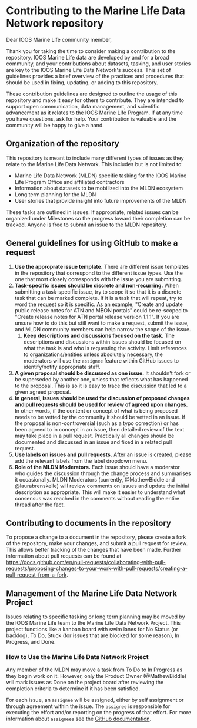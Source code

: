 # Contributing to the Marine Life Data Network repository
Dear IOOS Marine Life community member,

Thank you for taking the time to consider making a contribution to the repository.
IOOS Marine Life data are developed by and for a broad community, and your contributions about datasets, tasking, and user stories are key to the IOOS Marine Life Data Network's success. This set of guidelines provides a brief overview of the practices and procedures that should be used in fixing, updating, or adding to this repository.

These contribution guidelines are designed to outline the usage of this repository and make it easy for others to contribute.
They are intended to support open communication, data management, and scientific advancement as it relates to the IOOS Marine Life Program. If at any time you have questions, ask for help.
Your contribution is valuable and the community will be happy to give a hand.

## Organization of the repository

This repository is meant to include many different types of issues as they relate to the Marine Life Data Network. This includes but is not limited to:
- Marine Life Data Network (MLDN) specific tasking for the IOOS Marine Life Program Office and affiliated contractors
- Information about datasets to be mobilized into the MLDN ecosystem
- Long term planning for the MLDN
- User stories that provide insight into future improvements of the MLDN

These tasks are outlined in issues. If appropriate, related issues can be organized under Milestones so the progress toward their completion can be tracked. Anyone is free to submit an issue to the MLDN repository.

## General guidelines for using GitHub to make a request

1. **Use the approprate issue template.** There are different issue templates in the repository that correspond to the different issue types. Use the one that most closely corresponds with the issue you are submitting.
2. **Task-specific issues should be discrete and non-recurring.** When submitting a task-specific issue, try to scope it so that it is a discrete task that can be marked complete. If it is a task that will repeat, try to word the request so it is specific. As an example, "Create and update public release notes for ATN and MBON portals" could be re-scoped to "Create release notes for ATN portal release version 1.1.1". If you are unsure how to do this but still want to make a request, submit the issue, and MLDN community members can help narrow the scope of the issue.
   1. **Keep descriptions and discussions focused on the task.** The descriptions and discussions within issues should be focused on what the task is and who is requesting the activity. Limit references to organizations/entities unless absolutely necessary, the moderators will use the `assignee` feature within GitHub issues to identify/notify appropriate staff.
3. **A given proposal should be discussed as one issue.** It shouldn't fork or be superseded by another one, unless that reflects what has happened to the proposal. This is so it is easy to trace the discussion that led to a given agreed proposal.
4. **In general, issues should be used for discussion of proposed changes and pull requests should be used for review of agreed upon changes.**
In other words, if the content or concept of what is being proposed needs to be vetted by the community it should be vetted in an issue.
If the proposal is non-controversial (such as a typo correction) or has been agreed to in concept in an issue, then detailed review of the text may take place in a pull request.
Practically all changes should be documented and discussed in an issue and fixed in a related pull request.
5. **Use [labels](https://github.com/ioos/marine_life_data_network/labels) on issues and pull requests.** After an issue is created, please add the relevant labels from the label dropdown menu.
6. **Role of the MLDN Moderators.** Each issue should have a moderator who guides the discussion through the change process and summarises it occasionally. MLDN Moderators (currently, @MathewBiddle and @laurabrenskelle) will review comments on issues and update the initial description as appropriate. This will make it easier to understand what consensus was reached in the comments without reading the entire thread after the fact.

## Contributing to documents in the repository
To propose a change to a document in the repository, please create a fork of the repository, make your changes, and submit a pull request for review. This allows better tracking of the changes that have been made. Further information about pull requests can be found at https://docs.github.com/en/pull-requests/collaborating-with-pull-requests/proposing-changes-to-your-work-with-pull-requests/creating-a-pull-request-from-a-fork.

## Management of the Marine Life Data Network Project
Issues relating to specific tasking or long term planning may be moved by the IOOS Marine Life team to the Marine Life Data Network Project. This project functions like a kanban board with swim lanes for No Status (or backlog), To Do, Stuck (for issues that are blocked for some reason), In Progress, and Done.

### How to Use the Marine Life Data Network Project
Any member of the MLDN may move a task from To Do to In Progress as they begin work on it. However, only the Product Owner (@MathewBiddle) will mark issues as Done on the project board after reviewing the completion criteria to determine if it has been satisfied.

For each issue, an `assignee` will be assigned, either by self assignment or through agreement within the issue. The `assignee` is responsible for executing the effort and/or reporting on the progress of that effort. For more information about `assignees` see the [GitHub documentation](https://docs.github.com/en/issues/tracking-your-work-with-issues/assigning-issues-and-pull-requests-to-other-github-users).
